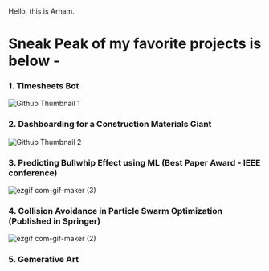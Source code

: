 ### 
Hello, this is Arham.

# Sneak Peak of my favorite projects is below - 

### 1. Timesheets Bot
![Github Thumbnail 1](https://user-images.githubusercontent.com/64707681/189724046-9a6b61d2-89a2-4a43-94ec-ce0787b7bae5.gif)

### 2. Dashboarding for a Construction Materials Giant
![Github Thumbnail 2](https://user-images.githubusercontent.com/64707681/189724494-ce2573c8-108a-4cd7-83b2-2a1c382a8daa.gif)


### 3. Predicting Bullwhip Effect using ML (Best Paper Award - IEEE conference)
![ezgif com-gif-maker (3)](https://user-images.githubusercontent.com/64707681/189723295-5007487b-14a4-460c-89ce-e8a271b6cd9d.gif)

### 4. Collision Avoidance in Particle Swarm Optimization (Published in Springer)
![ezgif com-gif-maker (2)](https://user-images.githubusercontent.com/64707681/189722522-c2dd0dd1-6577-4361-9a24-dacf2e4aa7b5.gif)

### 5. Gemerative Art


